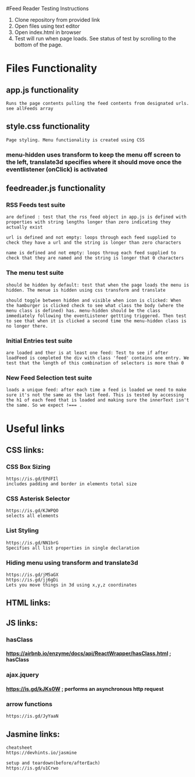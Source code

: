 #Feed Reader Testing Instructions

1. Clone repository from provided link
2. Open files using text editor
3. Open index.html in browser
4. Test will run when page loads. See status of test by scrolling to the bottom of the page.


# Files Functionality

## app.js functionality
	Runs the page contents pulling the feed contents from designated urls. see allFeeds array
## style.css functionality
	Page styling. Menu functionality is created using CSS
### menu-hidden uses transform to keep the menu off screen to the left, translate3d specifies where it should move once the eventlistener (onClick) is activated 

## feedreader.js functionality
### RSS Feeds test suite 
	are defined : test that the rss feed object in app.js is defined with properties with string lengths longer than zero indicating they actually exist
	
	url is defined and not empty: loops through each feed supplied to check they have a url and the string is longer than zero characters

	name is defined and not empty: loops throug each feed supplied to check that they are named and the string is longer that 0 characters

### The menu test suite
	should be hidden by default: test that when the page loads the menu is hidden. The menue is hidden using css transform and translate

	should toggle between hidden and visible when icon is clicked: When the hamburger is clicked check to see what class the body (where the menu class is defined) has. menu-hidden should be the class immediately following the eventListener gettting triggered. Then test to see that when it is clicked a second time the menu-hidden class is no longer there.

### Initial Entries test suite
	are loaded and ther is at least one feed: Test to see if after loadFeed is completed the div with class 'feed' contains one entry. We test that the length of this combination of selectors is more than 0

### New Feed Selection test suite
	loads a unique feed: after each time a feed is loaded we need to make sure it's not the same as the last feed. This is tested by accessing the h1 of each feed that is loaded and making sure the innerText isn't the same. So we expect !=== .

# Useful links

## CSS links:

### CSS Box Sizing
	https://is.gd/EPdFIl
	includes padding and border in elements total size

### CSS Asterisk Selector
	https://is.gd/KJWPQO 
	selects all elements

### List Styling
	https://is.gd/NN1brG
	Specifies all list properties in single declaration

### Hiding menu using transform and translate3d
	https://is.gd/jM5aGX
	https://is.gd/jj6gDi
	Lets you move things in 3d using x,y,z coordinates

## HTML links:

## JS links:

### hasClass
#### https://airbnb.io/enzyme/docs/api/ReactWrapper/hasClass.html ; hasClass 

### ajax.jquery
#### https://is.gd/kJKs0W ; performs an asynchronous http request

### arrow functions
	https://is.gd/JyYaaN

## Jasmine links:

	cheatsheet
	https://devhints.io/jasmine
	
	setup and teardown(before/afterEach)
	https://is.gd/u1Crwo